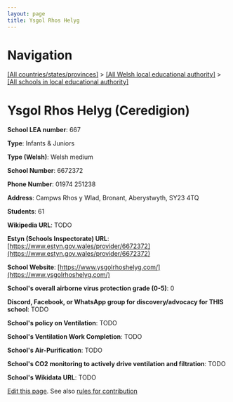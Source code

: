 ```yaml
---
layout: page
title: Ysgol Rhos Helyg
---
```

# Navigation

[[All countries/states/provinces]](../../..) > [[All Welsh local educational authority]](../..) > [[All schools in local educational authority]](..)

# Ysgol Rhos Helyg (Ceredigion)

**School LEA number**: 667

**Type**: Infants & Juniors

**Type (Welsh)**: Welsh medium

**School Number**: 6672372

**Phone Number**: 01974 251238

**Address**: Campws Rhos y Wlad, Bronant, Aberystwyth, SY23 4TQ

**Students**: 61

**Wikipedia URL**: TODO

**Estyn (Schools Inspectorate) URL**: [https://www.estyn.gov.wales/provider/6672372](https://www.estyn.gov.wales/provider/6672372)

**School Website**: [https://www.ysgolrhoshelyg.com/](https://www.ysgolrhoshelyg.com/)

**School's overall airborne virus protection grade (0-5)**: 0

**Discord, Facebook, or WhatsApp group for discovery/advocacy for THIS school**: TODO

**School's policy on Ventilation**: TODO

**School's Ventilation Work Completion**: TODO

**School's Air-Purification**: TODO

**School's CO2 monitoring to actively drive ventilation and filtration**: TODO

**School's Wikidata URL**: TODO




[Edit this page](https://github.com/VentilationProject/Wales/edit/prif/./Ceredigion/Ysgol_Rhos_Helyg.md). See also [rules for contribution](../../../contribution-rules/)
